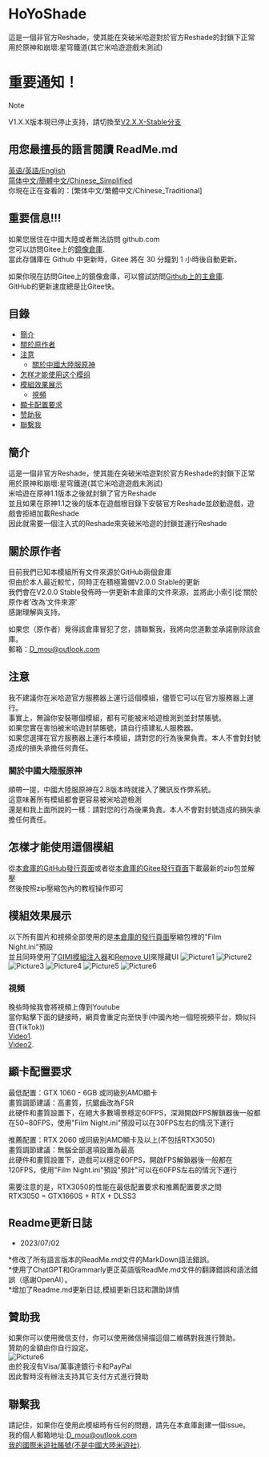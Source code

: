 # HoYoShade

這是一個非官方Reshade，使其能在突破米哈遊對於官方Reshade的封鎖下正常用於原神和崩壞:星穹鐵道(其它米哈遊遊戲未測試)    

# 重要通知！  

> [!NOTE]
> V1.X.X版本現已停止支持，請切換至[V2.X.X-Stable分支](https://github.com/DuolaD/HoYoShade/tree/V2.X.X-Stable)

## 用您最擅長的語言閱讀 ReadMe.md  
[英语/英語/English](README.md)  
[简体中文/簡體中文/Chinese_Simplified](README.Chinese_Simplified.md)  
你現在正在查看的：[繁体中文/繁體中文/Chinese_Traditional]  

## 重要信息!!!  
如果您居住在中國大陸或者無法訪問 github.com  
您可以訪問Gitee上的[鏡像倉庫](https://gitee.com/DuolaD/HoYoShade).   
當此存儲庫在 Github 中更新時，Gitee 將在 30 分鐘到 1 小時後自動更新。

如果你現在訪問Gitee上的鏡像倉庫，可以嘗試訪問[Github上的主倉庫](https://github.com/DuolaD/HoYoShade).  
GitHub的更新速度總是比Gitee快。

## 目錄
- [簡介](#簡介)  
- [關於原作者](#關於原作者)  
- [注意](#注意)  
  - [關於中國大陸服原神](#關於中國大陸服原神)  
- [怎样才能使用这个模组](#怎樣才能使用這個模組)  
- [模組效果展示](#模組效果展示)
  - [視頻](#視頻)
- [顯卡配置要求](#顯卡配置要求)
- [赞助我](#贊助我)  
- [聯繫我](#聯繫我)  

## 簡介  
這是一個非官方Reshade，使其能在突破米哈遊對於官方Reshade的封鎖下正常用於原神和崩壞:星穹鐵道(其它米哈遊遊戲未測試)  
米哈遊在原神1.1版本之後就封鎖了官方Reshade  
並且如果在原神1.1之後的版本在遊戲根目錄下安裝官方Reshade並啟動遊戲，遊戲會拒絕加載Reshade  
因此就需要一個注入式的Reshade來突破米哈遊的封鎖並運行Reshade  

## 關於原作者  
目前我們已知本模組所有文件來源於GitHub兩個倉庫  
但由於本人最近較忙，同時正在積極籌備V2.0.0 Stable的更新  
我們會在V2.0.0 Stable發佈時一併更新本倉庫的文件來源，並將此小索引從‘關於原作者’改為‘文件來源’  
感謝理解與支持。  
  
如果您（原作者）覺得該倉庫冒犯了您，請聯繫我，我將向您道歉並承諾刪除該倉庫。  
郵箱：D_mou@outlook.com  

## 注意
我不建議你在米哈遊官方服務器上運行這個模組，儘管它可以在官方服務器上運行。  
事實上，無論你安裝哪個模組，都有可能被米哈遊檢測到並封禁賬號。  
如果您實在害怕被米哈遊封禁賬號，請自行搭建私人服務器。  
如果您選擇在官方服務器上運行本模組，請對您的行為後果負責。本人不會對封號造成的損失承擔任何責任。  

### 關於中國大陸服原神   
順帶一提，中國大陸服原神在2.8版本時就接入了騰訊反作弊系統。  
這意味著所有模組都會更容易被米哈遊檢測  
還是和我上面所說的一樣：請對您的行為後果負責。本人不會對封號造成的損失承擔任何責任。  

## 怎樣才能使用這個模組  
從[本倉庫的GitHub發行頁面](https://github.com/DuolaD/HoYoShade/releases)或者從[本倉庫的Gitee發行頁面](https://gitee.com/DuolaD/HoYoShade/releases)下載最新的zip包並解壓  
然後按照zip壓縮包內的教程操作即可  

## 模組效果展示    
以下所有圖片和視頻全部使用的是[本倉庫的發行頁面](https://github.com/DuolaD/HoYoShade/releases)壓縮包裡的"Film Night.ini"預設  
並且同時使用了[GIMI模組注入器](https://github.com/SilentNightSound/GI-Model-Importer)和[Remove UI](https://gamebanana.com/mods/424034)來隱藏UI
![Picture1](1.png)
![Picture2](2.png)
![Picture3](3.png)
![Picture4](4.png)
![Picture5](5.png)
![Picture6](6.png)
### 視頻  
晚些時候我會將視頻上傳到Youtube  
當你點擊下面的鏈接時，網頁會重定向至快手(中國內地一個短視頻平台，類似抖音(TikTok))  
[Video1](https://v.kuaishou.com/WKblMb).  
[Video2](https://v.kuaishou.com/XjxMep).  

## 顯卡配置要求  
最低配置：GTX 1060 - 6GB 或同級別AMD顯卡  
畫質調節建議：高畫質，抗鋸齒改為FSR  
此硬件和畫質設置下，在絕大多數場景穩定60FPS，深淵開啟FPS解鎖器後一般都在50~80FPS，使用"Film Night.ini"預設可以在30FPS左右的情況下運行  

推薦配置：RTX 2060 或同級別AMD顯卡及以上(不包括RTX3050)  
畫質調節建議：無腦全部選項設置為最高  
此硬件和畫質設置下，遊戲可以穩定60FPS，開啟FPS解鎖器後一般都在120FPS，使用"Film Night.ini"預設"預計"可以在60FPS左右的情況下運行   

需要注意的是，RTX3050的性能在最低配置要求和推薦配置要求之間  
RTX3050 = GTX1660S + RTX + DLSS3  

## Readme更新日誌  
- 2023/07/02  

*修改了所有語言版本的ReadMe.md文件的MarkDown語法錯誤。  
*使用了ChatGPT和Grammarly更正英語版ReadMe.md文件的翻譯錯誤和語法錯誤（感謝OpenAI）。  
*增加了Readme.md更新日誌,模組更新日誌和讚助詳情  

## 贊助我  
如果你可以使用微信支付，你可以使用微信掃描這個二維碼對我進行贊助。  
贊助的金額由你自行設定。  
![Picture6](WechatDonateCode.JPG)  
由於我沒有Visa/萬事達銀行卡和PayPal  
因此暫時沒有辦法支持其它支付方式進行贊助  

## 聯繫我  
請記住，如果你在使用此模組時有任何的問題，請先在本倉庫創建一個issue。  
我的個人郵箱地址:D_mou@outlook.com  
[我的國際米遊社賬號(不是中國大陸米遊社)](https://www.hoyolab.com/accountCenter/postList?id=192633110).  
